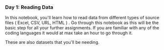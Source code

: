 ### Day 1: Reading Data

In this notebook, you'll learn how to read data from different types of source files ( Excel, CSV, URL, HTML ) . Go through this notebook as this will be the basic step for all your further assignments. If you are familiar with any of the coding languages it would at max take an hour to go through it.

These are also datasets that you'll be needing.

